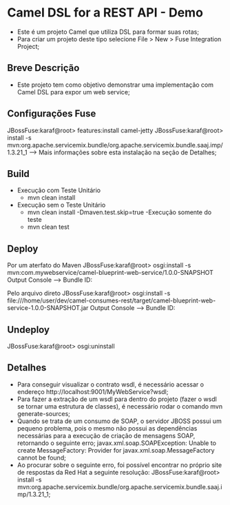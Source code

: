 # Camel DSL for a REST API - Demo
- Este é um projeto Camel que utiliza DSL para formar suas rotas;
- Para criar um projeto deste tipo selecione File > New > Fuse Integration Project;

## Breve Descrição
- Este projeto tem como objetivo demonstrar uma implementação com Camel DSL para expor um web service;
	
## Configurações Fuse
JBossFuse:karaf@root> features:install camel-jetty
JBossFuse:karaf@root> install -s mvn:org.apache.servicemix.bundle/org.apache.servicemix.bundle.saaj.imp/1.3.21_1 --> Mais informações sobre esta instalação na seção de Detalhes;

## Build
- Execução com Teste Unitário
	- mvn clean install
- Execução sem o Teste Unitário
	- mvn clean install -Dmaven.test.skip=true
-Execução somente do teste
	- mvn clean test

## Deploy
Por um aterfato do Maven
JBossFuse:karaf@root> osgi:install -s mvn:com.mywebservice/camel-blueprint-web-service/1.0.0-SNAPSHOT
Output Console --> Bundle ID: <ID>

Pelo arquivo direto
JBossFuse:karaf@root> osgi:install -s file:///home/user/dev/camel-consumes-rest/target/camel-blueprint-web-service-1.0.0-SNAPSHOT.jar
Output Console --> Bundle ID: <ID>

## Undeploy
JBossFuse:karaf@root> osgi:uninstall <ID>

## Detalhes
- Para conseguir visualizar o contrato wsdl, é necessário acessar o endereço http://localhost:9001/MyWebService?wsdl;
- Para fazer a extração de um wsdl para dentro do projeto (fazer o wsdl se tornar uma estrutura de classes), é necessário rodar o comando mvn generate-sources;
- Quando se trata de um consumo de SOAP, o servidor JBOSS possui um pequeno problema, pois o mesmo não possui as dependências necessárias para a execução de criação de mensagens SOAP, retornando o seguinte erro;
	javax.xml.soap.SOAPException: Unable to create MessageFactory: Provider for javax.xml.soap.MessageFactory cannot be found;
- Ao procurar sobre o seguinte erro, foi possível encontrar no próprio site de respostas da Red Hat a seguinte resolução: 
		JBossFuse:karaf@root> install -s mvn:org.apache.servicemix.bundle/org.apache.servicemix.bundle.saaj.imp/1.3.21_1;
